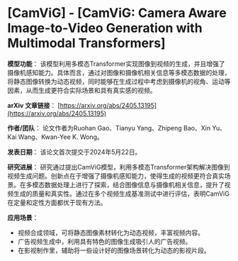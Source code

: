 # [CamViG] - [CamViG: Camera Aware Image-to-Video Generation with Multimodal Transformers]

**模型功能**：
该模型利用多模态Transformer实现图像到视频的生成，并且增强了摄像机感知能力。具体而言，通过对图像和摄像机相关信息等多模态数据的处理，将静态图像转换为动态视频，同时能够在生成过程中考虑到摄像机的视角、运动等因素，从而生成更符合实际场景和具有真实感的视频。

**arXiv 文章链接**：
[https://arxiv.org/abs/2405.13195](https://arxiv.org/abs/2405.13195)

**作者/团队**：
论文作者为Ruohan Gao、Tianyu Yang、Zhipeng Bao、Xin Yu、Kai Wang、Kwan-Yee K. Wong。

**发表日期**：
该论文首次提交于2024年5月22日。

**研究进展**：
研究通过提出CamViG模型，利用多模态Transformer架构解决图像到视频生成问题。创新点在于增强了摄像机感知能力，使得生成的视频更符合真实场景。在多模态数据处理上进行了探索，结合图像信息与摄像机相关信息，提升了视频生成的质量和真实性。通过在多个视频生成基准测试中进行评估，表明CamViG在定量和定性方面都优于现有方法。

**应用场景**：
- 视频合成领域，可将静态图像素材转化为动态视频，丰富视频内容。
- 广告视频生成中，利用具有特色的图像生成吸引人的广告视频。
- 在影视制作里，辅助将一些设计好的图像场景转化为动态的影视片段。